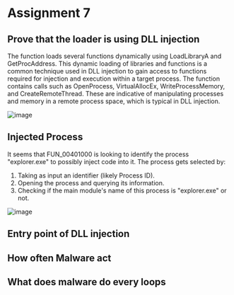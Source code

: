 # Assignment 7

## Prove that the loader is using DLL injection
The function loads several functions dynamically using LoadLibraryA and GetProcAddress. This dynamic loading of libraries and functions is a common technique used in DLL injection to gain access to functions required for injection and execution within a target process.
The function contains calls such as OpenProcess, VirtualAllocEx, WriteProcessMemory, and CreateRemoteThread. These are indicative of manipulating processes and memory in a remote process space, which is typical in DLL injection.

![image](https://github.com/l3naz/CS479-579-Reverse-Engineering-Report/assets/122416778/f8cd7372-f195-4d64-b0f0-23ce506b035a)

## Injected Process
It seems that FUN_00401000 is looking to identify the process "explorer.exe" to possibly inject code into it. The process gets selected by:
1. Taking as input an identifier (likely Process ID).
2. Opening the process and querying its information.
3. Checking if the main module's name of this process is "explorer.exe" or not.
   
![image](https://github.com/l3naz/CS479-579-Reverse-Engineering-Report/assets/122416778/ce523273-69f0-429e-8e2d-c698a2fdb9bc)

## Entry point of DLL injection


## How often Malware act


## What does malware do every loops
